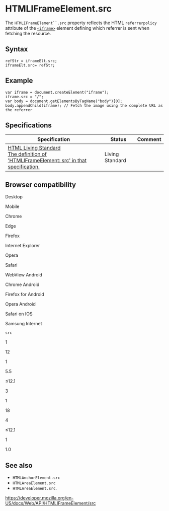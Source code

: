 HTMLIFrameElement.src
=====================

The `HTMLIFrameElement``.src` property reflects the HTML <span class="page-not-created">`referrerpolicy`</span> attribute of the [`<iframe>`](https://developer.mozilla.org/en-US/docs/Web/HTML/Element/iframe) element defining which referrer is sent when fetching the resource.

Syntax
------

    refStr = iframeElt.src;
    iframeElt.src= refStr;

Example
-------

    var iframe = document.createElement("iframe");
    iframe.src = "/";
    var body = document.getElementsByTagName("body")[0];
    body.appendChild(iframe); // Fetch the image using the complete URL as the referrer

Specifications
--------------

<table><thead><tr class="header"><th>Specification</th><th>Status</th><th>Comment</th></tr></thead><tbody><tr class="odd"><td><a href="https://html.spec.whatwg.org/multipage/#dom-iframe-src">HTML Living Standard<br />
<span class="small">The definition of 'HTMLIFrameElement: src' in that specification.</span></a></td><td><span class="spec-living">Living Standard</span></td><td></td></tr></tbody></table>

Browser compatibility
---------------------

Desktop

Mobile

Chrome

Edge

Firefox

Internet Explorer

Opera

Safari

WebView Android

Chrome Android

Firefox for Android

Opera Android

Safari on IOS

Samsung Internet

`src`

1

12

1

5.5

≤12.1

3

1

18

4

≤12.1

1

1.0

See also
--------

-   <span class="page-not-created">`HTMLAnchorElement.src`</span>
-   <span class="page-not-created">`HTMLAreaElement.src`</span>
-   <span class="page-not-created">`HTMLAreaElement.src`</span>.

<a href="https://developer.mozilla.org/en-US/docs/Web/API/HTMLIFrameElement/src" class="_attribution-link">https://developer.mozilla.org/en-US/docs/Web/API/HTMLIFrameElement/src</a>
